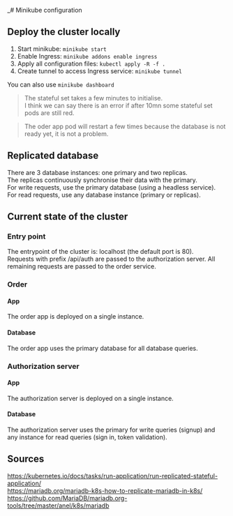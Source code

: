 _# Minikube configuration

## Deploy the cluster locally

1. Start minikube: ```minikube start```
2. Enable Ingress: ```minikube addons enable ingress```
3. Apply all configuration files: ```kubectl apply -R -f .```
4. Create tunnel to access Ingress service: ```minikube tunnel```

You can also use ```minikube dashboard```  
>The stateful set takes a few minutes to initialise.  
>I think we can say there is an error if after 10mn some stateful set pods are still red.

>The oder app pod will restart a few times because the database is not ready yet, it is not a problem.

## Replicated database
There are 3 database instances: one primary and two replicas.  
The replicas continuously synchronise their data with the primary.  
For write requests, use the primary database (using a headless service).  
For read requests, use any database instance (primary or replicas).


## Current state of the cluster

### Entry point
The entrypoint of the cluster is: localhost (the default port is 80).  
Requests with prefix /api/auth are passed to the authorization server.
All remaining requests are passed to the order service.

### Order
#### App
The order app is deployed on a single instance.

#### Database
The order app uses the primary database for all database queries.


### Authorization server
#### App
The authorization server is deployed on a single instance.

#### Database
The authorization server uses the primary for write queries (signup) and any instance for read queries (sign in, token validation).

## Sources
https://kubernetes.io/docs/tasks/run-application/run-replicated-stateful-application/  
https://mariadb.org/mariadb-k8s-how-to-replicate-mariadb-in-k8s/
https://github.com/MariaDB/mariadb.org-tools/tree/master/anel/k8s/mariadb
